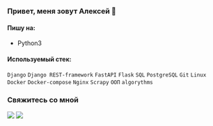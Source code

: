 ### Привет, меня зовут Алексей 👋

#### Пишу на:
- Python3

#### Используемый стек:

`Django` `Django REST-framework` `FastAPI` `Flask` `SQL` `PostgreSQL` `Git` `Linux` `Docker` `Docker-compose` `Nginx` `Scrapy` `ООП` `algorythms`

### Свяжитесь со мной
<a href="http://t.me/alx4ek/"><img src="https://img.shields.io/badge/Telegram-gray"></a>
<a href="mailto:silverman2004@list.ru"><img src="https://img.shields.io/badge/E-mail-gray"></a>

